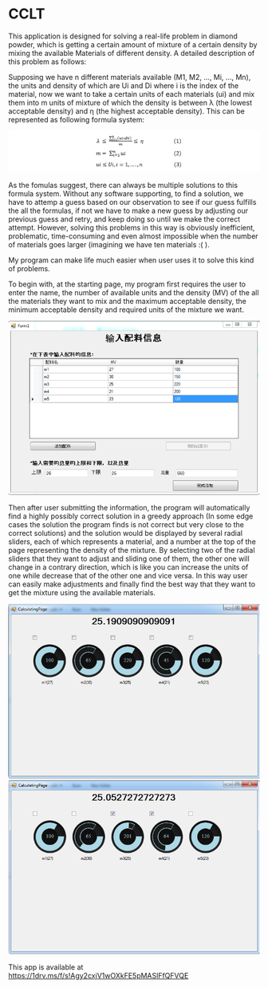 # CCLT

This application is designed for solving a real-life problem in diamond powder, which is getting a certain amount of mixture of a certain density by mixing the available Materials of different density. A detailed description of this problem as follows:

Supposing we have n different materials available (M1, M2, ..., Mi, ..., Mn), the units and density of which are Ui and Di where i is the index of the material, now we want to take a certain units of each materials (ui) and mix them into m units of mixture of which the density is between λ (the lowest acceptable density) and η (the highest acceptable density). This can be represented as following formula system: 

<div style="text-align:center"><img src ="/Formula.PNG" /></div>

As the fomulas suggest, there can always be multiple solutions to this formula system. Without any software supporting, to find a solution, we have to attemp a guess based on our observation to see if our guess fulfills the all the formulas, if not we have to make a new guess by adjusting our previous guess and retry, and keep doing so until we make the correct attempt. However, solving this problems in this way is obviously inefficient, problematic, time-consuming and even almost impossible when the number of materials goes larger (imagining we have ten materials :( ).

My program can make life much easier when user uses it to solve this kind of problems. 

To begin with, at the starting page, my program first requires the user to enter the name, the number of available units and the density (MV) of the all the materials they want to mix and the maximum acceptable density, the minimum acceptable density and required units of the mixture we want. 

<div style="text-align:center"><img src ="/Capture1.PNG" /></div>

Then after user submitting the information, the program will automatically find a highly possibly correct solution in a greedy approach (In some edge cases the solution the program finds is not correct but very close to the correct solutions) and the solution would be displayed by several radial sliders, each of which represents a material, and a number at the top of the page representing the density of the mixture. By selecting two of the radial sliders that they want to adjust and sliding one of them, the other one will change in a contrary direction, which is like you can increase the units of one while decrease that of the other one and vice versa. In this way user can easily make adjustments and finally find the best way that they want to get the mixture using the available materials.

<div style="text-align:center"><img src ="/Capture2.PNG" /></div>
<div style="text-align:center"><img src ="/Capture3.PNG" /></div>

This app is available at https://1drv.ms/f/s!Agy2cxjV1wOXkFE5pMASlFfQFVQE

